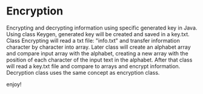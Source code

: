 # Encryption
Encrypting and decrypting information using specific generated key in Java.
Using class Keygen, generated key will be created and saved in a key.txt. 
Class Encrypting will read a txt file: "info.txt" and transfer information character by character into array. 
Later class will create an alphabet array and compare input array with the alphabet, 
creating a new array with the position of each character of the input text in the alphabet. 
After that class will read a key.txt file and compare to arrays and encrypt information. 
Decryption class uses the same concept as encryption class. 

enjoy!

